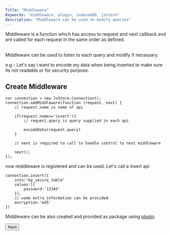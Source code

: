 ```yaml
---
Title: "Middleware"
Keywords: "middleware, plugin, indexeddb, jsstore"
Description: "Middleware can be used to modify queries"
---
```


<div class="highlight">
Middleware is a function which has access to request and next callback and are called for each request in the same order as defined.
</div>
<br>

Middleware can be used to listen to each query and modify if necessary.

e.g - Let's say i want to encode my data when being inserted to make sure its not readable or for security purpose.

## Create Middleware

```
var connection = new JsStore.Connection();
connection.addMiddleware(function (request, next) {
    // request.name is name of api

    if(request.name=='insert'){
        // request.query is query supplied in each api

        encodeData(request.query)
    }

    // next is required to call to handle control to next middleware
    
    next();
});
```

now middleware is registered and can be used. Let's call a insert api

```
connection.insert({
    into:"my_secure_table"
    values:[{
        password:'12345'
    }],
    // some extra information can be provided
    encryption:'md5'
})
```

Middleware can be also created and provided as package using [plugin](/tutorial/plugin).

<p class="margin-top-40px center-align">
    <button class="btn info btnNext">Next</button>
</p>

